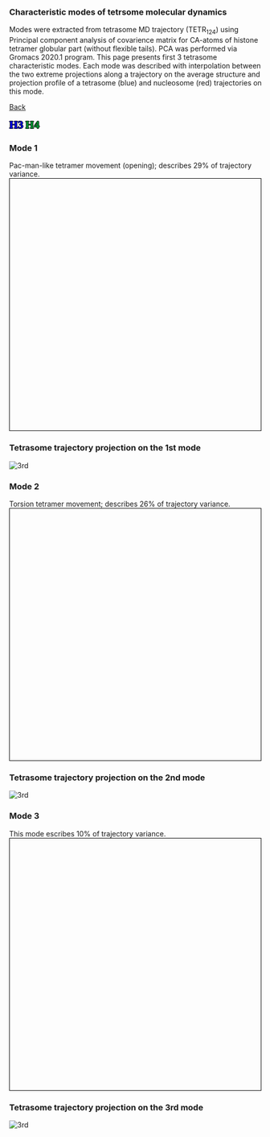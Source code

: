 
### Characteristic modes of tetrsome molecular dynamics 

Modes were extracted from tetrasome MD trajectory (TETR<sub>124</sub>) using Principal component analysis of covarience matrix for CA-atoms of histone tetramer globular part (without flexible tails). PCA was performed via Gromacs 2020.1 program. 
This page presents first 3 tetrasome characteristic modes. Each mode was described with interpolation between the two extreme projections along a trajectory on the average structure and projection profile of a tetrasome (blue) and nucleosome (red) trajectories on this mode. 

[Back](http://intbio.github.io/Tetrasome_MD_2024/)

<html lang="en">
<head>
  <meta charset="utf-8">
</head>
<body>
  <p style="color:#020AED;font-size:22px;font-family:verdana;font-weight: bold;text-shadow: -1px 0 black, 0 1px black, 1px 0 black, 0 -1px black;display: inline">H3</p> 
  <p style="color:#009933;font-size:22px;font-family:verdana;font-weight: bold;text-shadow: -1px 0 black, 0 1px black, 1px 0 black, 0 -1px black;display: inline">H4</p>
 <h3> Mode 1</h3>
  Pac-man-like tetramer movement (opening); describes 29% of trajectory variance. 
  <script src="https://unpkg.com/ngl@2.0.0-dev.35/dist/ngl.js"></script>
  <script>
    document.addEventListener("DOMContentLoaded", function () {
      var stage = new NGL.Stage("viewport0",{ backgroundColor:"#FFFFFF" });
      stage.loadFile("trj/tetr_glob.pdb").then(function (nucl) {
        var aspectRatio = 2;
        var radius = 1.5;
        nucl.addRepresentation('cartoon', {
           "sele": ":A :E", "color": 0x020AED,"aspectRatio":aspectRatio, "radius":radius,"radiusSegments":1,"capped":0 });
        nucl.addRepresentation('cartoon', {
           "sele": ":B :F", "color": "green","aspectRatio":aspectRatio, "radius":radius,"radiusSegments":1,"capped":0 });
        nucl.addRepresentation('cartoon', {
           "sele": ":C :G", "color": 0xE0F705,"aspectRatio":aspectRatio, "radius":radius,"radiusSegments":1,"capped":0 });
        nucl.addRepresentation('cartoon', {
           "sele": ":D :H", "color": 0xCE0000,"aspectRatio":aspectRatio, "radius":radius,"radiusSegments":1,"capped":0 });
        nucl.addRepresentation('cartoon', {
           "sele": "nucleic", "color": "grey","aspectRatio":aspectRatio, "radius":radius,"radiusSegments":1,"capped":0 });
        nucl.addRepresentation('base', {
           "sele": "nucleic", "color": "grey"});
        NGL.autoLoad("trj/tetr_cv1.xtc").then(function (frames) {
          nucl.addTrajectory(frames);
          var traj = nucl.trajList[0].trajectory;
          var player = new NGL.TrajectoryPlayer( traj,{step: 1, timeout: 20, direction : "bounce"});
          player.play();
        });  
        nucl.autoView();
      });
    });
  </script>
  <div id="viewport0" style="width:500px; height:500px; border: thin solid black"></div>
</body>
</html>

### Tetrasome trajectory projection on the 1st mode 

![3rd](dat/1_1_vec.png)

<html lang="en">
<head>
  <meta charset="utf-8">
</head>
<body>
  <h3> Mode 2</h3>
  Torsion tetramer movement; describes 26% of trajectory variance. 
  <script>
    document.addEventListener("DOMContentLoaded", function () {
      var stage = new NGL.Stage("viewport1",{ backgroundColor:"#FFFFFF" });
      stage.loadFile("trj/tetr_glob.pdb").then(function (nucl) {
        var aspectRatio = 2;
        var radius = 1.5;
        nucl.addRepresentation('cartoon', {
           "sele": ":A :E", "color": 0x020AED,"aspectRatio":aspectRatio, "radius":radius,"radiusSegments":1,"capped":0 });
        nucl.addRepresentation('cartoon', {
           "sele": ":B :F", "color": "green","aspectRatio":aspectRatio, "radius":radius,"radiusSegments":1,"capped":0 });
        nucl.addRepresentation('cartoon', {
           "sele": ":C :G", "color": 0xE0F705,"aspectRatio":aspectRatio, "radius":radius,"radiusSegments":1,"capped":0 });
        nucl.addRepresentation('cartoon', {
           "sele": ":D :H", "color": 0xCE0000,"aspectRatio":aspectRatio, "radius":radius,"radiusSegments":1,"capped":0 });
        nucl.addRepresentation('cartoon', {
           "sele": "nucleic", "color": "grey","aspectRatio":aspectRatio, "radius":radius,"radiusSegments":1,"capped":0 });
        nucl.addRepresentation('base', {
           "sele": "nucleic", "color": "grey"});
        NGL.autoLoad("trj/tetr_cv2.xtc").then(function (frames) {
          nucl.addTrajectory(frames);
          var traj = nucl.trajList[0].trajectory;
          var player = new NGL.TrajectoryPlayer( traj,{step: 1, timeout: 20, direction : "bounce"});
          player.play();
        });  
        nucl.autoView();
      });
    });
  </script>
  <div id="viewport1" style="width:500px; height:500px; border: thin solid black"></div>
 
 
</body>
</html>

### Tetrasome trajectory projection on the 2nd mode 

![3rd](dat/2_1_vec.png)
  
  
<html lang="en">
<head>
  <meta charset="utf-8">
</head>
<body>
  <h3> Mode 3</h3>
  This mode escribes 10% of trajectory variance. 
  <script>
    document.addEventListener("DOMContentLoaded", function () {
      var stage = new NGL.Stage("viewport2",{ backgroundColor:"#FFFFFF" });
      stage.loadFile("trj/tetr_glob.pdb").then(function (nucl) {
        var aspectRatio = 2;
        var radius = 1.5;
        nucl.addRepresentation('cartoon', {
           "sele": ":A :E", "color": 0x020AED,"aspectRatio":aspectRatio, "radius":radius,"radiusSegments":1,"capped":0 });
        nucl.addRepresentation('cartoon', {
           "sele": ":B :F", "color": "green","aspectRatio":aspectRatio, "radius":radius,"radiusSegments":1,"capped":0 });
        nucl.addRepresentation('cartoon', {
           "sele": ":C :G", "color": 0xE0F705,"aspectRatio":aspectRatio, "radius":radius,"radiusSegments":1,"capped":0 });
        nucl.addRepresentation('cartoon', {
           "sele": ":D :H", "color": 0xCE0000,"aspectRatio":aspectRatio, "radius":radius,"radiusSegments":1,"capped":0 });
        nucl.addRepresentation('cartoon', {
           "sele": "nucleic", "color": "grey","aspectRatio":aspectRatio, "radius":radius,"radiusSegments":1,"capped":0 });
        nucl.addRepresentation('base', {
           "sele": "nucleic", "color": "grey"});
        NGL.autoLoad("trj/tetr_cv3.xtc").then(function (frames) {
          nucl.addTrajectory(frames);
          var traj = nucl.trajList[0].trajectory;
          var player = new NGL.TrajectoryPlayer( traj,{step: 1, timeout: 20, direction : "bounce"});
          player.play();
        });  
        nucl.autoView();
      });
    });
  </script>
  <div id="viewport2" style="width:500px; height:500px; border: thin solid black"></div>
</body>
</html>

### Tetrasome trajectory projection on the 3rd mode 

![3rd](dat/3_1_vec.png)
